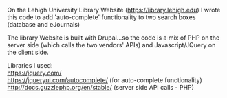On the Lehigh University Library Website (https://library.lehigh.edu) I wrote this code to add 'auto-complete' functionality to two search boxes (database and eJournals)

The library Website is built with Drupal...so the code is a mix of PHP on the server side (which calls the two vendors' APIs) and Javascript/JQuery on the client side.

Libraries I used:<br>
https://jquery.com/<br>
https://jqueryui.com/autocomplete/ (for auto-complete functionality)<br>
http://docs.guzzlephp.org/en/stable/ (server side API calls - PHP)<br>

